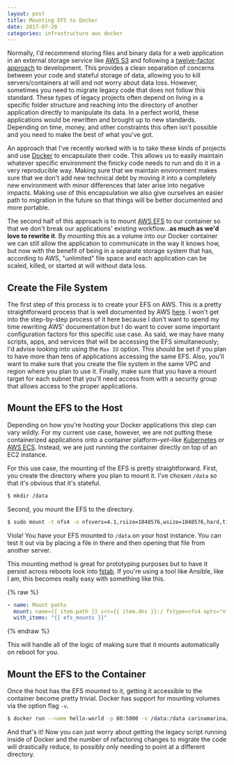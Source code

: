 ```yaml
---
layout: post
title: Mounting EFS to Docker
date: 2017-07-20
categories: infrastructure aws docker
---
```


Normally, I'd recommend storing files and binary data for a web application in an external storage service like [AWS S3](http://docs.aws.amazon.com/AmazonS3/latest/dev/Welcome.html) and following a [twelve-factor approach](https://12factor.net/) to development.
This provides a clean separation of concerns between your code and stateful storage of data, allowing you to kill servers/containers at will and not worry about data loss.
However, sometimes you need to migrate legacy code that does not follow this standard.
These types of legacy projects often depend on living in a specific folder structure and reaching into the directory of another application directly to manipulate its data.
In a perfect world, these applications would be rewritten and brought up to new standards.
Depending on time, money, and other constraints this often isn't possible and you need to make the best of what you've got.

An approach that I've recently worked with is to take these kinds of projects and use [Docker](https://docs.docker.com/) to encapsulate their code.
This allows us to easily maintain whatever specific environment the finicky code needs to run and do it in a very reproducible way.
Making sure that we maintain environment makes sure that we don't add new technical debt by moving it into a completely new environment with minor differences that later arise into negative impacts.
Making use of this encapsulation we also give ourselves an easier path to migration in the future so that things will be better documented and more portable.

The second half of this approach is to mount [AWS EFS](https://aws.amazon.com/documentation/efs/) to our container so that we don't break our applications' existing workflow...**as much as we'd love to rewrite it**.
By mounting this as a volume into our Docker container we can still allow the application to communicate in the way it knows how, but now with the benefit of being in a separate storage system that has, according to AWS, "unlimited" file space and each application can be scaled, killed, or started at will without data loss.

## Create the File System
The first step of this process is to create your EFS on AWS.
This is a pretty straightforward process that is well documented by AWS [here](http://docs.aws.amazon.com/efs/latest/ug/wt1-getting-started.html).
I won't get into the step-by-step process of it here because I don't want to spend my time rewriting AWS' documentation but I do want to cover some important configuration factors for this specific use case.
As said, we may have many scripts, apps, and services that will be accessing the EFS simultaneously; I'd advise looking into using the `Max IO` option.
This should be set if you plan to have more than tens of applications accessing the same EFS.
Also, you'll want to make sure that you create the file system in the same VPC and region where you plan to use it.
Finally, make sure that you have a mount target for each subnet that you'll need access from with a security group that allows access to the proper applications.

## Mount the EFS to the Host
Depending on how you're hosting your Docker applications this step can vary wildly.
For my current use case, however, we are not putting these containerized applications onto a container platform–*yet*–like [Kubernetes](https://kubernetes.io/) or [AWS ECS](http://docs.aws.amazon.com/AmazonECS/latest/developerguide/Welcome.html).
Instead, we are just running the container directly on top of an EC2 instance.

For this use case, the mounting of the EFS is pretty straightforward.
First, you create the directory where you plan to mount it.
I've chosen `/data` so that it's obvious that it's stateful.

```bash
$ mkdir /data
```

Second, you mount the EFS to the directory.

```bash
$ sudo mount -t nfs4 -o nfsvers=4.1,rsize=1048576,wsize=1048576,hard,timeo=600,retrans=2 MOUNT_TARGET_DNS:/ /data
```

Viola!
You have your EFS mounted to `/data` on your host instance.
You can test it out via by placing a file in there and then opening that file from another server.

This mounting method is great for prototyping purposes but to have it persist across reboots look into [fstab](http://docs.aws.amazon.com/efs/latest/ug/mount-fs-auto-mount-onreboot.html).
If you're using a tool like Ansible, like I am, this becomes really easy with something like this.

{% raw %}
```yaml
- name: Mount paths
  mount: name={{ item.path }} src={{ item.dns }}:/ fstype=nfs4 opts="nfsvers=4.1" state=mounted
  with_items: "{{ efs_mounts }}"
```
{% endraw %}

This will handle all of the logic of making sure that it mounts automatically on reboot for you.

## Mount the EFS to the Container
Once the host has the EFS mounted to it, getting it accessible to the container become pretty trivial.
Docker has support for mounting volumes via the option flag `-v`.

```bash
$ docker run --name hello-world -p 80:5000 -v /data:/data carinamarina/hello-world-app
```

And that's it!
Now you can just worry about getting the legacy script running inside of Docker and the number of refactoring changes to migrate the code will drastically reduce, to possibly only needing to point at a different directory.

